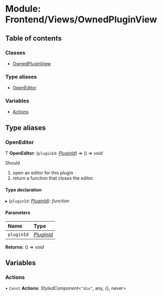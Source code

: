 # Module: Frontend/Views/OwnedPluginView

## Table of contents

### Classes

- [OwnedPluginView](../classes/frontend_views_ownedpluginview.ownedpluginview.md)

### Type aliases

- [OpenEditor](frontend_views_ownedpluginview.md#openeditor)

### Variables

- [Actions](frontend_views_ownedpluginview.md#actions)

## Type aliases

### OpenEditor

Ƭ **OpenEditor**: (`pluginId`: [_PluginId_](backend_plugins_serializedplugin.md#pluginid)) => () => _void_

Should

1. open an editor for this plugin
2. return a function that closes the editor.

#### Type declaration

▸ (`pluginId`: [_PluginId_](backend_plugins_serializedplugin.md#pluginid)): _function_

#### Parameters

| Name       | Type                                                       |
| :--------- | :--------------------------------------------------------- |
| `pluginId` | [_PluginId_](backend_plugins_serializedplugin.md#pluginid) |

**Returns:** () => _void_

## Variables

### Actions

• `Const` **Actions**: _StyledComponent_<`"div"`, any, {}, never\>
